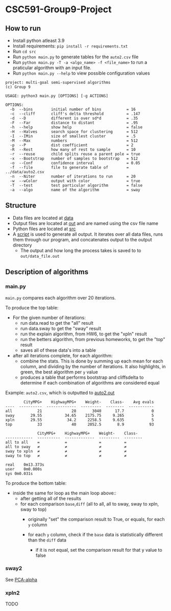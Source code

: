 # CSC591-Group9-Project


## How to run

- Install python atleast 3.9
- Install requirements: `pip install -r requirements.txt`
- Run `cd src`
- Run `python main.py` to generate tables for the `auto2.csv` file
- Run `python main.py -T -a <algo_name> -f <file_name>` to run a praticular algorithm with an input file.
- Run `python main.py --help` to view possible configuration values

```
project: multi-goal semi-supervised algorithms
(c) Group 9
  
USAGE: python3 main.py [OPTIONS] [-g ACTIONS]
  
OPTIONS:
  -b  --bins        initial number of bins           = 16
  -c  --cliff       cliff's delta threshold          = .147
  -d  --D           different is over sd*d           = .35
  -F  --Far         distance to distant              = .95
  -h  --help        show help                        = false
  -H  --Halves      search space for clustering      = 512
  -I  --IMin        size of smallest cluster         = .5
  -M  --Max         numbers                          = 512
  -p  --P           dist coefficient                 = 2
  -R  --Rest        how many of rest to sample       = 10
  -r  --reuse       child splits reuse a parent pole = true
  -x  --Bootstrap   number of samples to bootstrap   = 512    
  -o  --Conf        confidence interval              = 0.05
  -f  --file        file to generate table of        = ../data/auto2.csv
  -n  --Niter       number of iterations to run      = 20
  -w  --wColor      output with color                = true
  -T  --test        test particular algorithm        = false
  -a  --algo        name of the algorithm            = sway
```

## Structure

- Data files are located at [data](data)
- Output files are located at [out](out) and are named using the csv file name
- Python files are located at [src](src)
- A [script](generate_out.sh) is used to generate all output. It iterates over all data files, runs them through our program, and concatenates output to the output directory
    - The output and how long the process takes is saved to to `out/data_file.out`


## Description of algorithms

### main.py

`main.py` compares each algorithm over 20 iterations.

To produce the top table:
- For the given number of iterations:
    - run data.read to get the "all" result
    - run data.sway to get the "sway" result
    - run the explain algorithm, from HW6, to get the "xpln" result
    - run the betters algorithm, from previous homeworks, to get the "top" result
    - saves all of these data's into a table
- after all iterations complete, for each algorithm:
    - combine the stats. This is done by summing up each mean for each column, and dividing by the number of iterations. It also highlights, in green, the best algorithm per `y` value
    - produces a table that performs bootstrap and cliffsdelta to determine if each combination of algorithms are considered equal

Example: `auto2.csv`, which is outputted to [auto2.out](out/auto2.out)

```
        CityMPG+    HighwayMPG+    Weight-    Class-    Avg evals
----  ----------  -------------  ---------  --------  -----------
all           21             28       3040      17.7            0
sway       29.55          34.65    2175.75     9.265            5
xpln       29.55           34.2     2258.5     9.635            5
top           33             40     2052.5       8.9           93

              CityMPG+    HighwayMPG+    Weight-    Class-
------------  ----------  -------------  ---------  --------
all to all    =           =              =          =
all to sway   ≠           ≠              ≠          ≠
sway to xpln  ≠           ≠              ≠          ≠
sway to top   ≠           ≠              ≠          ≠

real	0m13.373s
user	0m0.000s
sys	0m0.031s

```


To produce the bottom table:
- inside the same for loop as the main loop above::
    - after getting all of the results
    - for each comparison `base`,`diff` (all to all, all to sway, sway to xpln, sway to top)
        - originally "set" the comparison result to True, or equals, for each `y` column

        - for each `y` column, check if the `base` data is statistically different than the `diff` data
            - if it is not equal, set the comparison result for that y value to false


### sway2
See [PCA-alpha](PCA-alpha.md)
### xpln2
TODO
